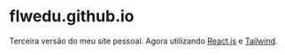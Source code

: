# flwedu.github.io

Terceira versão do meu site pessoal. Agora utilizando [React.js](https://reactjs.org/) e [Tailwind](https://tailwindcss.com).
